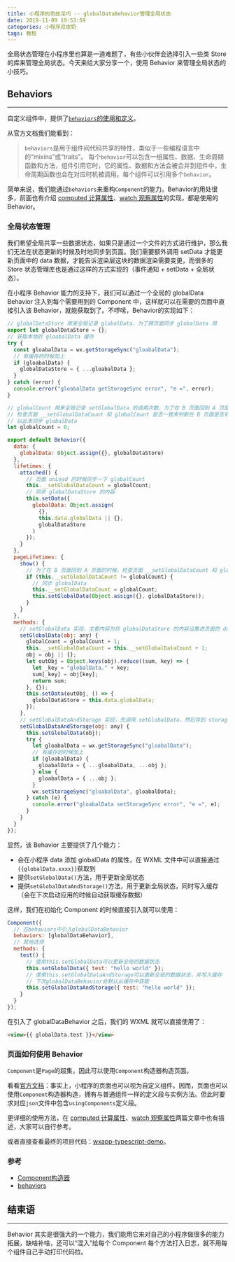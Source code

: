 ```yaml
---
title: 小程序的奇技淫巧 -- globalDataBehavior管理全局状态
date: 2019-11-09 19:53:59
categories: 小程序双皮奶
tags: 教程
---
```

全局状态管理在小程序里也算是一道难题了，有些小伙伴会选择引入一些类 Store 的库来管理全局状态。今天来给大家分享一个，使用 Behavior 来管理全局状态的小技巧。
<!--more-->

## Behaviors
---
自定义组件中，提供了[`behaviors`的使用和定义](https://developers.weixin.qq.com/miniprogram/dev/framework/custom-component/behaviors.html)。

从官方文档我们能看到：
> `behaviors`是用于组件间代码共享的特性，类似于一些编程语言中的“mixins”或“traits”。
> 每个`behavior`可以包含一组属性、数据、生命周期函数和方法，组件引用它时，它的属性、数据和方法会被合并到组件中，生命周期函数也会在对应时机被调用。每个组件可以引用多个`behavior`。

简单来说，我们能通过`behaviors`来重构`Component`的能力。Behavior的用处很多，前面也有介绍 [computed 计算属性](https://godbasin.github.io/2018/12/23/wxapp-computed/)、[watch 观察属性](https://godbasin.github.io/2018/12/26/wxapp-watch/)的实现，都是使用的 Behavior。

### 全局状态管理
我们希望全局共享一些数据状态，如果只是通过一个文件的方式进行维护，那么我们无法在状态更新的时候及时地同步到页面。我们需要额外调用 setData 才能更新页面中的 data 数据，才能告诉渲染层这块的数据渲染需要变更，而很多的 Store 状态管理库也是通过这样的方式实现的（事件通知 + setData + 全局状态）。

在小程序 Behavior 能力的支持下，我们可以通过一个全局的 globalData Behavior 注入到每个需要用到的 Component 中，这样就可以在需要的页面中直接引入该 Behavior，就能获取到了。不啰嗦，Behavior的实现如下：

``` js
// globalDataStore 用来全局记录 globalData，为了跨页面同步 globalData 用
export let globalDataStore = {};
// 获取本地的 gloabalData 缓存
try {
  const gloabalData = wx.getStorageSync("gloabalData");
  // 有缓存的时候加上
  if (gloabalData) {
    globalDataStore = { ...gloabalData };
  }
} catch (error) {
  console.error("gloabalData getStorageSync error", "e =", error);
}

// globalCount 用来全局记录 setGlobalData 的调用次数，为了在 B 页面回到 A 页面的时候，
// 检查页面 __setGlobalDataCount 和 globalCount 是否一致来判断在 B 页面是否有 setGlobalData,
// 以此来同步 globalData
let globalCount = 0;

export default Behavior({
  data: {
    globalData: Object.assign({}, globalDataStore)
  },
  lifetimes: {
    attached() {
      // 页面 onLoad 的时候同步一下 globalCount
      this.__setGlobalDataCount = globalCount;
      // 同步 globalDataStore 的内容
      this.setData({
        globalData: Object.assign(
          {},
          this.data.globalData || {},
          globalDataStore
        )
      });
    }
  },
  pageLifetimes: {
    show() {
      // 为了在 B 页面回到 A 页面的时候，检查页面 __setGlobalDataCount 和 globalCount 是否一致来判断在 B 页面是否有 setGlobalData
      if (this.__setGlobalDataCount != globalCount) {
        // 同步 globalData
        this.__setGlobalDataCount = globalCount;
        this.setGlobalData(Object.assign({}, globalDataStore));
      }
    }
  },
  methods: {
    // setGlobalData 实现，主要内容为将 globalDataStore 的内容设置进页面的 data 的 globalData 属性中。
    setGlobalData(obj: any) {
      globalCount = globalCount + 1;
      this.__setGlobalDataCount = this.__setGlobalDataCount + 1;
      obj = obj || {};
      let outObj = Object.keys(obj).reduce((sum, key) => {
        let _key = "globalData." + key;
        sum[_key] = obj[key];
        return sum;
      }, {});
      this.setData(outObj, () => {
        globalDataStore = this.data.globalData;
      });
    },
    // setGlobalDataAndStorage 实现，先调用 setGlobalData，然后存到 storage 里
    setGlobalDataAndStorage(obj: any) {
      this.setGlobalData(obj);
      try {
        let gloabalData = wx.getStorageSync("gloabalData");
        // 有缓存的时候加上
        if (gloabalData) {
          gloabalData = { ...gloabalData, ...obj };
        } else {
          gloabalData = { ...obj };
        }
        wx.setStorageSync("gloabalData", gloabalData);
      } catch (e) {
        console.error("gloabalData setStorageSync error", "e =", e);
      }
    }
  }
});
```

显然，该 Behavior 主要提供了几个能力：  
- 会在小程序 data 添加 globalData 的属性，在 WXML 文件中可以直接通过`{{globalData.xxxx}}`获取到
- 提供`setGlobalData()`方法，用于更新全局状态
- 提供`setGlobalDataAndStorage()`方法，用于更新全局状态，同时写入缓存（会在下次启动应用的时候自动获取缓存数据）

这样，我们在初始化 Component 的时候直接引入就可以使用：

``` js
Component({
  // 在behaviors中引入globalDataBehavior
  behaviors: [globalDataBehavior],
  // 其他选项
  methods: {
    test() {
      // 使用this.setGlobalData可以更新全局的数据状态
      this.setGlobalData({ test: "hello world" });
      // 使用this.setGlobalDataAndStorage可以更新全局的数据状态，并写入缓存
      // 下次globalDataBehavior会默认从缓存中获取
      this.setGlobalDataAndStorage({ test: "hello world" });
    }
  }
});
```

在引入了 globalDataBehavior 之后，我们的 WXML 就可以直接使用了：

``` html
<view>{{ globalData.test }}</view>
```

### 页面如何使用 Behavior
`Component`是`Page`的超集，因此可以使用`Component`构造器构造页面。

看看[官方文档](https://developers.weixin.qq.com/miniprogram/dev/framework/custom-component/component.html)：事实上，小程序的页面也可以视为自定义组件。因而，页面也可以使用`Component`构造器构造，拥有与普通组件一样的定义段与实例方法。但此时要求对应`json`文件中包含`usingComponents`定义段。

更详细的使用方法，在 [computed 计算属性](https://godbasin.github.io/2018/12/23/wxapp-computed/)、[watch 观察属性](https://godbasin.github.io/2018/12/26/wxapp-watch/)两篇文章中也有描述，大家可以自行参考。

或者直接查看最终的项目代码：[wxapp-typescript-demo](https://github.com/godbasin/wxapp-typescript-demo)。

### 参考
- [Component构造器](https://developers.weixin.qq.com/miniprogram/dev/framework/custom-component/component.html)
- [behaviors](https://developers.weixin.qq.com/miniprogram/dev/framework/custom-component/behaviors.html)

## 结束语
---
Behavior 其实是很强大的一个能力，我们能用它来对自己的小程序做很多的能力拓展，缺啥补啥，还可以“混入”给每个 Component 每个方法打入日志，就不用每个组件自己手动打印代码拉。